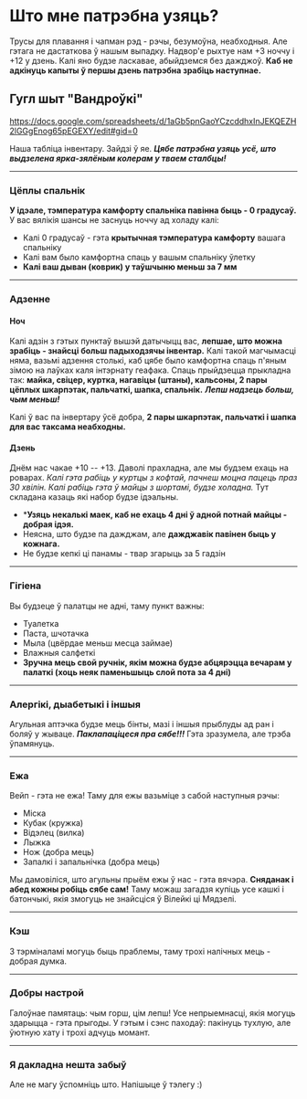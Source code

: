 
# Што мне патрэбна узяць?
Трусы для плавання і чапман рэд - рэчы, безумоўна, неабходныя. Але гэтага не дастаткова ў нашым выпадку. Надвор'е рыхтуе нам +3 ноччу і +12 у дзень. Калі яно будзе ласкавае, абыйдземся без дажджоў. **Каб не адкінуць капыты ў першы дзень патрэбна зрабіць наступнае.**

## Гугл шыт "Вандроўкі"
https://docs.google.com/spreadsheets/d/1aGb5pnGaoYCzcddhxInJEKQEZH2lGGgEnog65pEGEXY/edit#gid=0

Наша табліца інвентару. Зайдзі ў яе. ***Цябе патрэбна узяць усё, што выдзелена ярка-зялёным колерам у тваем сталбцы!***
____
### Цёплы спальнік
 **У ідэале, тэмпература камфорту спальніка павінна быць - 0 градусаў.**  У вас вялікія шансы не заснуць ноччу ад холаду калі:
 
* Калі 0 градусаў - гэта **крытычная тэмпература камфорту** вашага спальніку
* Калі вам было камфортна спаць у вашым спальніку ўлетку
* **Калі ваш дыван (коврик) у таўшчыню меньш за 7 мм**

___
### Адзенне

#### Ноч
Калі адзін з гэтых пунктаў вышэй датычыцц вас, **лепшае, што можна зрабіць - знайсці больш падыходзячы інвентар.** 
Калі такой магчымасці няма, вазьмі адзення столькі, каб цябе было камфортна спаць п'яным зімою на лаўках каля інтэрнату геафака. 
Спаць прыйдзецца прыкладна так: **майка, свіцер, куртка, нагавіцы (штаны), кальсоны, 2 пары цёплых шкарпэтак, пальчаткі, шапка, спальнік.** 
***Лепш надзець больш, чым меньш!***

Калі ў вас па інвертару ўсё добра, **2 пары шкарпэтак, пальчаткі і шапка для вас таксама неабходны.**
#### Дзень
Днём нас чакае +10 -- +13. Даволі прахладна, але мы будзем ехаць на роварах. *Калі гэта рабіць у куртцы з кофтай, пачнеш моцна пацець праз 30 хвілін. Калі рабіць гэта ў майцы з шортамі, будзе холадна.* Тут складана казаць які набор будзе ідэальны. 

* ***Узяць некалькі маек, каб не ехаць 4 дні ў адной потнай майцы - добрая ідэя.**
* Неясна, што будзе па дажджам, але **дажджавік павінен быць у кожнага.**
* Не будзе кепкі ці панамы - твар згарыць за 5 гадзін
___
### Гігіена 
Вы будзеце ў палатцы не адні, таму пункт важны:
* Туалетка
* Паста, шчотачка
* Мыла (цвёрдае меньш месца займае)
* Влажныя салфеткі 
* **Зручна мець свой ручнік, якім можна будзе абцярэцца вечарам у палаткі (хоць неяк паменьшыць слой пота за 4 дні)**

___
### Алергікі, дыабетыкі і іншыя
Агульная аптэчка будзе мець бінты, мазі і іншыя прыблуды ад ран і боляў у жываце. ***Паклапаціцеся пра сябе!!!*** Гэта зразумела, але трэба ўпамянуць.
___
### Ежа
Вейп - гэта не ежа! Таму для ежы вазьміце з сабой наступныя рэчы:
* Міска
* Кубак (кружка)
* Відэлец (вилка)
* Лыжка
* Нож (добра мець)
* Запалкі і запальнічка (добра мець)

Мы дамовіліся, што агульны прыём ежы ў нас - гэта вячэра. **Сняданак і абед кожны робіць сябе сам!** Таму можаш загадзя купіць усе кашкі і батончыкі, якія змогуць не знайсціся ў Вілейкі ці Мядзелі.
___
### Кэш
З тэрміналамі могуць быць праблемы, таму трохі налічных мець - добрая думка.
___
### Добры настрой
Галоўнае памятаць: чым горш, цім лепш!
Усе непрыемнасці, якія могуць здарыцца - гэта прыгоды. У гэтым і сэнс паходаў: пакінуць тухлую, але ўютную хату і трохі адчуць момант.
___
### Я дакладна нешта забыў
Але не магу ўспомніць што. Напішыце ў тэлегу :)
